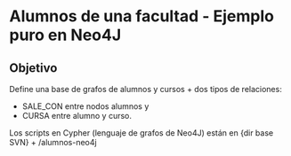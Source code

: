 # Alumnos de una facultad - Ejemplo puro en Neo4J

## Objetivo
Define una base de grafos de alumnos y cursos + dos tipos de relaciones: 

* SALE_CON entre nodos alumnos y 
* CURSA entre alumno y curso.

Los scripts en Cypher (lenguaje de grafos de Neo4J) están en {dir base SVN} + /alumnos-neo4j
